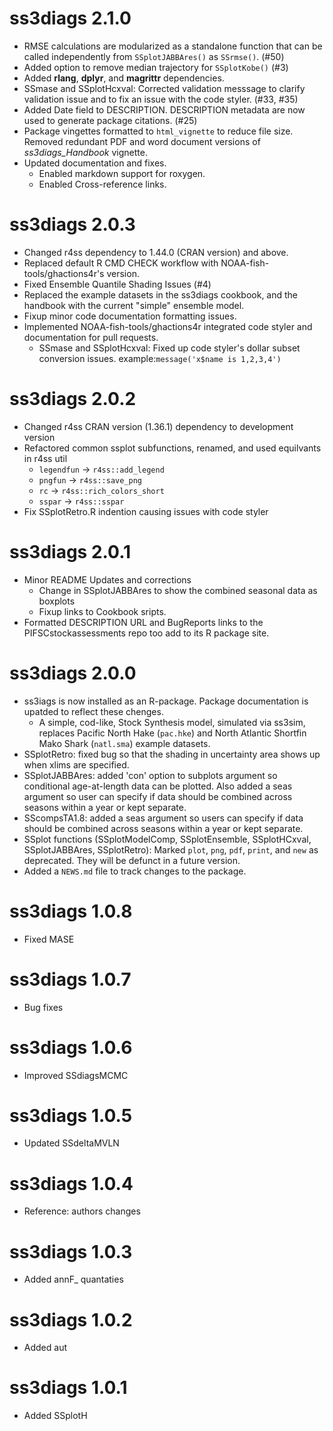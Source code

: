 # ss3diags 2.1.0

* RMSE calculations are modularized as a standalone function that can be called independently from `SSplotJABBAres()` as `SSrmse()`. (#50) 
* Added option to remove median trajectory for `SSplotKobe()` (#3)
* Added **rlang**, **dplyr**, and **magrittr** dependencies.
* SSmase and SSplotHcxval: Corrected validation messsage to clarify validation issue and to fix an issue with the code styler. (#33, #35)
* Added Date field to DESCRIPTION. DESCRIPTION metadata are now used to generate package citations. (#25)
* Package vingettes formatted to `html_vignette` to reduce file size. Removed redundant PDF and word document versions of *ss3diags_Handbook* vignette.
* Updated documentation and fixes.
  * Enabled markdown support for roxygen. 
  * Enabled Cross-reference links.

# ss3diags 2.0.3

* Changed r4ss dependency to 1.44.0 (CRAN version) and above. 
* Replaced default R CMD CHECK workflow with NOAA-fish-tools/ghactions4r's version.
* Fixed Ensemble Quantile Shading Issues (#4)
* Replaced the example datasets in the ss3diags cookbook, and the handbook with the current "simple" ensemble model.
* Fixup minor code documentation formatting issues.
* Implemented NOAA-fish-tools/ghactions4r integrated code styler and documentation for pull requests.
  * SSmase and SSplotHcxval: Fixed up code styler's dollar subset conversion issues. example:`message('x$name is 1,2,3,4')`

# ss3diags 2.0.2

* Changed r4ss CRAN version (1.36.1) dependency to development version
* Refactored common ssplot subfunctions, renamed, and used equilvants in r4ss util 
  * `legendfun` -> `r4ss::add_legend`
  * `pngfun` -> `r4ss::save_png`
  * `rc` -> `r4ss::rich_colors_short`
  * `sspar` -> `r4ss::sspar`
* Fix SSplotRetro.R indention causing issues with code styler

# ss3diags 2.0.1

* Minor README Updates and corrections
  * Change in SSplotJABBAres to show the combined seasonal data as boxplots
  * Fixup links to Cookbook sripts.
* Formatted DESCRIPTION URL and BugReports links to the PIFSCstockassessments repo too add to its R package site.

# ss3diags 2.0.0 

* ss3iags is now installed as an R-package. Package documentation is upatded to reflect these chenges. 
  * A simple, cod-like, Stock Synthesis model, simulated via ss3sim, replaces Pacific North Hake (`pac.hke`) and North Atlantic Shortfin Mako Shark (`natl.sma`) example datasets.
* SSplotRetro: fixed bug so that the shading in uncertainty area shows up when xlims are specified.
* SSplotJABBAres: added 'con' option to subplots argument so conditional age-at-length data can be plotted. Also added a seas argument so user can specify if data should be combined across seasons within a year or kept separate. 
* SScompsTA1.8: added a seas argument so users can specify if data should be combined across seasons within a year or kept separate.
* SSplot functions (SSplotModelComp, SSplotEnsemble, SSplotHCxval, SSplotJABBAres, SSplotRetro): Marked `plot`, `png`, `pdf`, `print`, and `new` as deprecated. They will be defunct in a future version.
* Added a `NEWS.md` file to track changes to the package.

# ss3diags 1.0.8

* Fixed MASE

# ss3diags 1.0.7

* Bug fixes

# ss3diags 1.0.6

* Improved SSdiagsMCMC

# ss3diags 1.0.5

* Updated SSdeltaMVLN

# ss3diags 1.0.4 

* Reference: authors changes 

# ss3diags 1.0.3

* Added annF_ quantaties

# ss3diags 1.0.2

* Added aut

# ss3diags 1.0.1

* Added SSplotH
